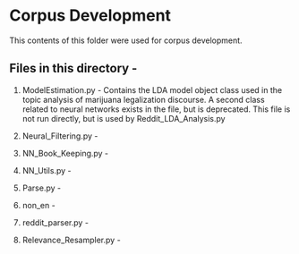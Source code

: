 # Corpus Development 

This contents of this folder were used for corpus development. 

## Files in this directory - 

1. ModelEstimation.py - Contains the LDA model object class used in the topic analysis of marijuana legalization discourse. A second class related to neural networks exists in the file, but is deprecated. This file is not run directly, but is used by Reddit_LDA_Analysis.py

2. Neural_Filtering.py - 
3. NN_Book_Keeping.py - 
4. NN_Utils.py -
5. Parse.py -
6. non_en -
7. reddit_parser.py - 
8. Relevance_Resampler.py -